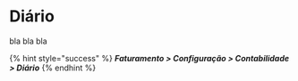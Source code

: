 # Diário

bla bla bla

{% hint style="success" %}
_**Faturamento &gt; Configuração &gt; Contabilidade &gt; Diário**_
{% endhint %}

